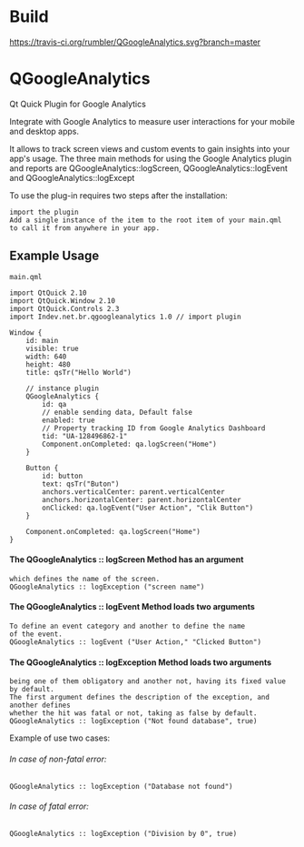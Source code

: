 # Build 
https://travis-ci.org/rumbler/QGoogleAnalytics.svg?branch=master

# QGoogleAnalytics
Qt Quick Plugin for Google Analytics

Integrate with Google Analytics to measure user interactions for your mobile and desktop apps.

It allows to track screen views and custom events to gain insights into your app's usage.
The three main methods for using the Google Analytics plugin and reports are
QGoogleAnalytics::logScreen, QGoogleAnalytics::logEvent and QGoogleAnalytics::logExcept

To use the plug-in requires two steps after
the installation:

    import the plugin
    Add a single instance of the item to the root item of your main.qml
    to call it from anywhere in your app.

## Example Usage

    main.qml

```
import QtQuick 2.10
import QtQuick.Window 2.10
import QtQuick.Controls 2.3
import Indev.net.br.qgoogleanalytics 1.0 // import plugin

Window {
    id: main
    visible: true
    width: 640
    height: 480
    title: qsTr("Hello World")

    // instance plugin
    QGoogleAnalytics {
        id: qa
        // enable sending data, Default false
        enabled: true
        // Property tracking ID from Google Analytics Dashboard
        tid: "UA-128496862-1"
        Component.onCompleted: qa.logScreen("Home")
    }

    Button {
        id: button
        text: qsTr("Buton")
        anchors.verticalCenter: parent.verticalCenter
        anchors.horizontalCenter: parent.horizontalCenter
        onClicked: qa.logEvent("User Action", "Clik Button")
    }

    Component.onCompleted: qa.logScreen("Home")
}
```

#### The QGoogleAnalytics :: logScreen Method has an argument
    which defines the name of the screen.
    QGoogleAnalytics :: logException ("screen name")

#### The QGoogleAnalytics :: logEvent Method loads two arguments
    To define an event category and another to define the name
    of the event.
    QGoogleAnalytics :: logEvent ("User Action," "Clicked Button")

#### The QGoogleAnalytics :: logException Method loads two arguments
    being one of them obligatory and another not, having its fixed value by default.
    The first argument defines the description of the exception, and another defines
    whether the hit was fatal or not, taking as false by default.
    QGoogleAnalytics :: logException ("Not found database", true)

Example of use two cases:

###### In case of non-fatal error:
    QGoogleAnalytics :: logException ("Database not found")

###### In case of fatal error:
    QGoogleAnalytics :: logException ("Division by 0", true)
